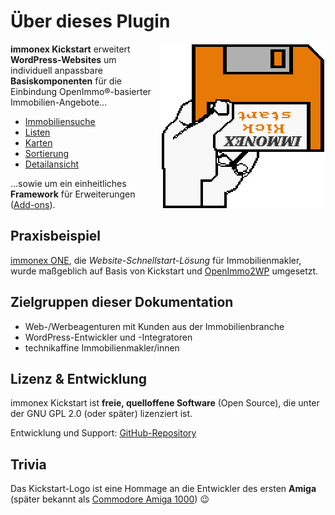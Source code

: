 # Über dieses Plugin

<img src="assets/kickstart.png" alt="immonex Kickstart Logo" style="float: right">

**immonex Kickstart** erweitert **WordPress-Websites** um individuell anpassbare **Basiskomponenten** für die Einbindung OpenImmo®-basierter Immobilien-Angebote...

- [Immobiliensuche](komponenten/suchformular)
- [Listen](komponenten/liste)
- [Karten](komponenten/karte)
- [Sortierung](komponenten/sortierung)
- [Detailansicht](komponenten/detailansicht)

...sowie um ein einheitliches **Framework** für Erweiterungen ([Add-ons](add-ons)).

## Praxisbeispiel

[immonex ONE](https://immonex.one/), die <i>Website-Schnellstart-Lösung</i> für Immobilienmakler, wurde maßgeblich auf Basis von Kickstart und [OpenImmo2WP](schnellstart/import) umgesetzt.

## Zielgruppen dieser Dokumentation

- Web-/Werbeagenturen mit Kunden aus der Immobilienbranche
- WordPress-Entwickler und -Integratoren
- technikaffine Immobilienmakler/innen

## Lizenz & Entwicklung

immonex Kickstart ist **freie, quelloffene Software** (Open Source), die unter der GNU GPL 2.0 (oder später) lizenziert ist.

Entwicklung und Support: [GitHub-Repository](https://github.com/immonex/kickstart)

## Trivia

Das Kickstart-Logo ist eine Hommage an die Entwickler des ersten **Amiga** (später bekannt als [Commodore Amiga 1000](https://en.wikipedia.org/wiki/Amiga_1000)) 😉
